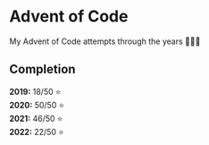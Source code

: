 # Advent of Code

My Advent of Code attempts through the years 🎄🎁🎅

## Completion

**2019:** 18/50 ⭐️  
**2020:** 50/50 ⭐️  
**2021:** 46/50 ⭐️  
**2022:** 22/50 ⭐️  
